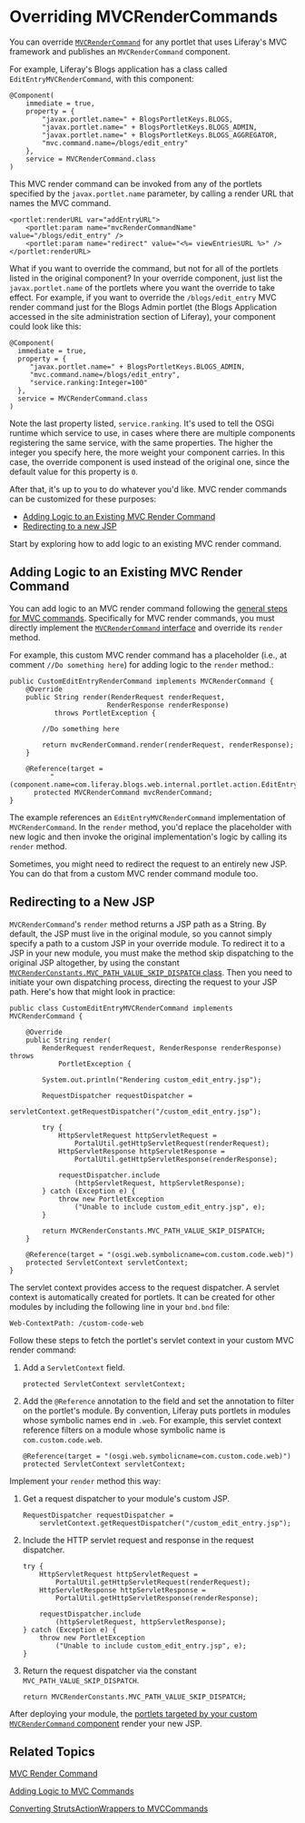 # Overriding MVCRenderCommands [](id=overriding-mvcrendercommand)

You can override [`MVCRenderCommand`](@platform-ref@/7.1-latest/javadocs/portal-kernel/com/liferay/portal/kernel/portlet/bridges/mvc/MVCRenderCommand.html)
for any portlet that uses Liferay's MVC framework and publishes an
`MVCRenderCommand` component.

For example, Liferay's Blogs application has a class called
`EditEntryMVCRenderCommand`, with this component:


    @Component(
        immediate = true,
        property = {
            "javax.portlet.name=" + BlogsPortletKeys.BLOGS,
            "javax.portlet.name=" + BlogsPortletKeys.BLOGS_ADMIN,
            "javax.portlet.name=" + BlogsPortletKeys.BLOGS_AGGREGATOR,
            "mvc.command.name=/blogs/edit_entry"
        },
        service = MVCRenderCommand.class
    )

This MVC render command can be invoked from any of the portlets specified by
the `javax.portlet.name` parameter, by calling a render URL that names the
MVC command.

	<portlet:renderURL var="addEntryURL">
		<portlet:param name="mvcRenderCommandName" value="/blogs/edit_entry" />
		<portlet:param name="redirect" value="<%= viewEntriesURL %>" />
	</portlet:renderURL>

What if you want to override the command, but not for all of the portlets listed
in the original component? In your override component, just list the
`javax.portlet.name` of the portlets where you want the override to take effect.
For example, if you want to override the `/blogs/edit_entry` MVC render command
just for the Blogs Admin portlet (the Blogs Application accessed in the site
administration section of Liferay), your component could look like this:

    @Component(
      immediate = true,
      property = {
         "javax.portlet.name=" + BlogsPortletKeys.BLOGS_ADMIN,
         "mvc.command.name=/blogs/edit_entry",
         "service.ranking:Integer=100"
      },
      service = MVCRenderCommand.class
    )

Note the last property listed, `service.ranking`. It's used to tell the OSGi
runtime which service to use, in cases where there are multiple components
registering the same service, with the same properties. The higher the integer
you specify here, the more weight your component carries. In this case, the
override component is used instead of the original one, since the default value
for this property is `0`.

After that, it's up to you to do whatever you'd like. MVC render commands can be customized for these purposes:

- [Adding Logic to an Existing MVC Render Command](#adding-logic-to-an-existing-mvc-render-command)
- [Redirecting to a new JSP](#redirecting-to-a-new-jsp)

Start by exploring how to add logic to an existing MVC render command. 

## Adding Logic to an Existing MVC Render Command [](id=adding-logic-to-an-existing-mvc-render-command)

You can add logic to an MVC render command following the
[general steps for MVC commands](/develop/tutorials/-/knowledge_base/7-1/adding-logic-to-mvc-commands).
Specifically for MVC render commands, you must directly implement the [`MVCRenderCommand` interface](@platform-ref@/7.1-latest/javadocs/portal-kernel/com/liferay/portal/kernel/portlet/bridges/mvc/MVCRenderCommand.html)
and override its `render` method. 

For example, this custom MVC render command has a placeholder (i.e., at comment
`//Do something here`) for adding logic to the `render` method.: 

    public CustomEditEntryRenderCommand implements MVCRenderCommand {
    	@Override
    	public String render(RenderRequest renderRequest, 
                            RenderResponse renderResponse)
               throws PortletException {

            //Do something here

    		return mvcRenderCommand.render(renderRequest, renderResponse);
    	}

        @Reference(target = 
              "(component.name=com.liferay.blogs.web.internal.portlet.action.EditEntryMVCRenderCommand)")
          protected MVCRenderCommand mvcRenderCommand;
    }

The example references an `EditEntryMVCRenderCommand` implementation of
`MVCRenderCommand`. In the `render` method, you'd replace the placeholder with
new logic and then invoke the original implementation's logic by calling its
`render` method. 

Sometimes, you might need to redirect the request to an entirely new JSP. You
can do that from a custom MVC render command module too.

## Redirecting to a New JSP [](id=redirecting-to-a-new-jsp)

`MVCRenderCommand`'s `render` method returns a JSP path as a String. By default,
the JSP must live in the original module, so you cannot simply specify a path to
a custom JSP in your override module. To redirect it to a JSP in your new
module, you must make the method skip dispatching to the original JSP
altogether, by using the constant 
[`MVCRenderConstants.MVC_PATH_VALUE_SKIP_DISPATCH` class](@platform-ref@/7.1-latest/javadocs/portal-kernel/com/liferay/portal/kernel/portlet/bridges/mvc/MVCRenderConstants.html).
Then you need to initiate your own dispatching process, directing the request to
your JSP path. Here's how that might look in practice:

    public class CustomEditEntryMVCRenderCommand implements MVCRenderCommand {

        @Override
        public String render(
            RenderRequest renderRequest, RenderResponse renderResponse) throws
                PortletException {

            System.out.println("Rendering custom_edit_entry.jsp");

            RequestDispatcher requestDispatcher =
                servletContext.getRequestDispatcher("/custom_edit_entry.jsp");

            try {
                HttpServletRequest httpServletRequest = 
                    PortalUtil.getHttpServletRequest(renderRequest);
                HttpServletResponse httpServletResponse = 
                    PortalUtil.getHttpServletResponse(renderResponse);

                requestDispatcher.include
                    (httpServletRequest, httpServletResponse);
            } catch (Exception e) {
                throw new PortletException
                    ("Unable to include custom_edit_entry.jsp", e);
            }

            return MVCRenderConstants.MVC_PATH_VALUE_SKIP_DISPATCH;
        }

        @Reference(target = "(osgi.web.symbolicname=com.custom.code.web)")
        protected ServletContext servletContext;
    }

The servlet context provides access to the request dispatcher. A servlet context
is automatically created for portlets. It can be created for other modules by
including the following line in your `bnd.bnd` file:

    Web-ContextPath: /custom-code-web

Follow these steps to fetch the portlet's servlet context in your custom MVC render command:

1.  Add a `ServletContext` field.

        protected ServletContext servletContext;

2.  Add the `@Reference` annotation to the field and set the annotation to
    filter on the portlet's module. By convention, Liferay puts portlets in
    modules whose symbolic names end in `.web`. For example, this servlet
    context reference filters on a module whose symbolic name is
    `com.custom.code.web`.

        @Reference(target = "(osgi.web.symbolicname=com.custom.code.web)")
        protected ServletContext servletContext;

Implement your `render` method this way:

1.  Get a request dispatcher to your module's custom JSP. 

        RequestDispatcher requestDispatcher =
            servletContext.getRequestDispatcher("/custom_edit_entry.jsp");

2.  Include the HTTP servlet request and response in the request dispatcher.

        try {
            HttpServletRequest httpServletRequest = 
                PortalUtil.getHttpServletRequest(renderRequest);
            HttpServletResponse httpServletResponse = 
                PortalUtil.getHttpServletResponse(renderResponse);

            requestDispatcher.include
                (httpServletRequest, httpServletResponse);
        } catch (Exception e) {
            throw new PortletException
                ("Unable to include custom_edit_entry.jsp", e);
        }

3.  Return the request dispatcher via the constant 
    `MVC_PATH_VALUE_SKIP_DISPATCH`.

        return MVCRenderConstants.MVC_PATH_VALUE_SKIP_DISPATCH;

After deploying your module, the [portlets targeted by your custom
`MVCRenderCommand` component](/develop/tutorials/-/knowledge_base/7-1/adding-logic-to-mvc-commands#publish-as-a-component)
render your new JSP. 

## Related Topics [](id=related-topics)

[MVC Render Command](/develop/tutorials/-/knowledge_base/7-1/mvc-render-command)

[Adding Logic to MVC Commands](/develop/tutorials/-/knowledge_base/7-1/adding-logic-to-mvc-commands)

[Converting StrutsActionWrappers to MVCCommands](/develop/tutorials/-/knowledge_base/7-1/converting-strutsactionwrappers-to-mvccommands)
